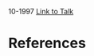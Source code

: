 

10-1997
[Link to Talk](https://www.churchofjesuschrist.org/study/general-conference/1997/10/priesthood-session?lang=eng)



# References
